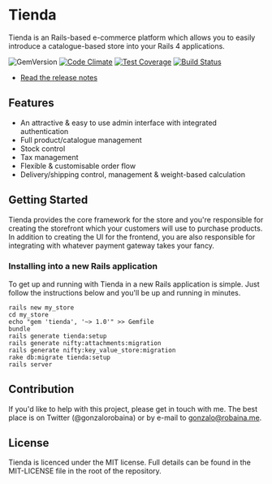 # Tienda

Tienda is an Rails-based e-commerce platform which allows you to easily
introduce a catalogue-based store into your Rails 4 applications.

![GemVersion](https://badge.fury.io/rb/tienda.png)
[![Code Climate](https://codeclimate.com/github/pepito2k/tienda-core/badges/gpa.svg)](https://codeclimate.com/github/pepito2k/tienda-core)
[![Test Coverage](https://codeclimate.com/github/pepito2k/tienda-core/badges/coverage.svg)](https://codeclimate.com/github/pepito2k/tienda-core/coverage)
[![Build Status](https://travis-ci.org/pepito2k/tienda-core.svg)](https://travis-ci.org/pepito2k/tienda-core)

* [Read the release notes](https://github.com/pepito2k/tienda-core/blob/master/CHANGELOG.md)

## Features

* An attractive & easy to use admin interface with integrated authentication
* Full product/catalogue management
* Stock control
* Tax management
* Flexible & customisable order flow
* Delivery/shipping control, management & weight-based calculation

## Getting Started

Tienda provides the core framework for the store and you're responsible for
creating the storefront which your customers will use to purchase products. In
addition to creating the UI for the frontend, you are also responsible for
integrating with whatever payment gateway takes your fancy.

### Installing into a new Rails application

To get up and running with Tienda in a new Rails application is simple. Just
follow the instructions below and you'll be up and running in minutes.

    rails new my_store
    cd my_store
    echo "gem 'tienda', '~> 1.0'" >> Gemfile
    bundle
    rails generate tienda:setup
    rails generate nifty:attachments:migration
    rails generate nifty:key_value_store:migration
    rake db:migrate tienda:setup
    rails server

## Contribution

If you'd like to help with this project, please get in touch with me. The best
place is on Twitter (@gonzalorobaina) or by e-mail to gonzalo@robaina.me.

## License

Tienda is licenced under the MIT license. Full details can be found in the
MIT-LICENSE file in the root of the repository.
